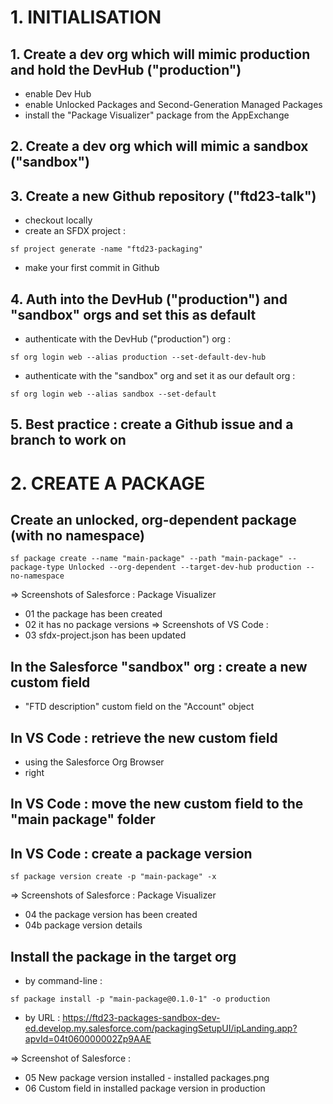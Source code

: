 # 1. INITIALISATION

## 1. Create a dev org which will mimic production and hold the DevHub ("production")

- enable Dev Hub
- enable Unlocked Packages and Second-Generation Managed Packages
- install the "Package Visualizer" package from the AppExchange

## 2. Create a dev org which will mimic a sandbox ("sandbox")

## 3. Create a new Github repository ("ftd23-talk")

- checkout locally
- create an SFDX project :

```
sf project generate -name "ftd23-packaging"
```

- make your first commit in Github

## 4. Auth into the DevHub ("production") and "sandbox" orgs and set this as default

- authenticate with the DevHub ("production") org :

```
sf org login web --alias production --set-default-dev-hub
```

- authenticate with the "sandbox" org and set it as our default org :

```
sf org login web --alias sandbox --set-default
```

## 5. Best practice : create a Github issue and a branch to work on

# 2. CREATE A PACKAGE

## Create an unlocked, org-dependent package (with no namespace)

```
sf package create --name "main-package" --path "main-package" --package-type Unlocked --org-dependent --target-dev-hub production --no-namespace
```

=> Screenshots of Salesforce : Package Visualizer

- 01 the package has been created
- 02 it has no package versions
  => Screenshots of VS Code :
- 03 sfdx-project.json has been updated

## In the Salesforce "sandbox" org : create a new custom field

- "FTD description" custom field on the "Account" object

## In VS Code : retrieve the new custom field

- using the Salesforce Org Browser
- right

## In VS Code : move the new custom field to the "main package" folder

## In VS Code : create a package version

```
sf package version create -p "main-package" -x
```

=> Screenshots of Salesforce : Package Visualizer

- 04 the package version has been created
- 04b package version details

## Install the package in the target org

- by command-line :

```
sf package install -p "main-package@0.1.0-1" -o production
```

- by URL :
  https://ftd23-packages-sandbox-dev-ed.develop.my.salesforce.com/packagingSetupUI/ipLanding.app?apvId=04t060000002Zp9AAE

=> Screenshot of Salesforce :

- 05 New package version installed - installed packages.png
- 06 Custom field in installed package version in production
